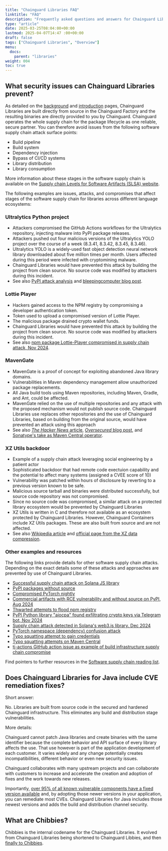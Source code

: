 ```yaml
---
title: "Chainguard Libraries FAQ"
linktitle: "FAQ"
description: "Frequently asked questions and answers for Chainguard Libraries users"
type: "article"
date: 2025-03-25T08:04:00+00:00
lastmod: 2025-04-07T14:47 :00+00:00
draft: false
tags: ["Chainguard Libraries", "Overview"]
menu:
  docs:
    parent: "libraries"
weight: 004
toc: true
---
```


## What security issues can Chainguard Libraries prevent?

As detailed on the [background](/chainguard/libraries/overview/#background) and
[introduction](/chainguard/libraries/overview/#introduction) pages, Chainguard
Libraries are built directly from source in the Chainguard Factory and the
resulting binaries are directly provided to you by Chainguard. Chainguard
operates the whole supply chain for the package lifecycle as one reliable,
secure partner. You can therefore avoid issues from the following software
supply chain attack surface points:

* Build pipeline
* Build system
* Dependency injection
* Bypass of CI/CD systems
* Library distribution
* Library consumption

More information about these stages in the software supply chain is available on the [Supply chain
Levels for Software Artifacts (SLSA) website](https://slsa.dev/).

The following examples are issues, attacks, and compromises that affect stages
of the software supply chain for libraries across different language ecosystems:

### Ultralytics Python project

* Attackers compromised the GitHub Actions workflows for the Ultralytics repository, injecting malware
  into PyPI package releases.
* Attackers pushed out four malicious versions of the Ultralytics YOLO project over the course of a week (8.3.41, 8.3.42, 8.3.45, 8.3.46).
* Ultralytics YOLO is a widely-used fast object detection neural network library downloaded about five million times per month. Users affected during this period were infected with cryptomining malware.
* Chainguard Libraries would have prevented this attack by building the project from clean source. No source code was modified by attackers during this incident.
* See also [PyPI attack analysis](https://blog.pypi.org/posts/2024-12-11-ultralytics-attack-analysis/) and
  [bleepingcomputer blog post](https://www.bleepingcomputer.com/news/security/ultralytics-ai-model-hijacked-to-infect-thousands-with-cryptominer/).

### Lottie Player

* Hackers gained access to the NPM registry by compromising a developer authentication token.
* Token used to upload a compromised version of Lottie Player.
* The malicious package drained crypto wallet funds.
* Chainguard Libraries would have prevented this attack by building the project from clean source. No source code was modified by attackers during this incident.
* See also [npm package Lottie-Player compromised in supply chain attack, Nov 2024](https://www.infosecurity-magazine.com/news/npm-package-lottieplayer-supply/).

### MavenGate

* MavenGate is a proof of concept for exploiting abandoned Java library domains.
* Vulnerabilities in Maven dependency management allow unauthorized package replacements.
* All Java build tools using Maven repositories, including Maven, Gradle, and
  Ant, could be affected.
* MavenGate relied on the use of multiple repositories and any attack with the
  proposed mechanism would not publish source code. Chainguard Libraries use
  replaces other repositories and the use of Chainguard Libraries, based on
  building from the original source, would have prevented an attack using this approach
* See also [_The Hacker News_ article](https://thehackernews.com/2024/01/hackers-hijack-popular-java-and-android.html),
  [_Oversecured_ blog post](https://blog.oversecured.com/Introducing-MavenGate-a-supply-chain-attack-method-for-Java-and-Android-applications/),
  and [Sonatype's take as Maven Central
  operator](https://www.sonatype.com/sonatypes-ongoing-commitment-to-maven-central).

### XZ Utils backdoor

* Example of a supply chain attack leveraging social engineering by a patient actor
* Sophisticated backdoor that had remote code exectuion capability and the potential to affect many systems (assigned a CVEE score of 10)
* Vulnerability was patched within hours of disclosure by reverting to a
  previous version known to be safe.
* Malicious source tarball and binaries were distributed successfully, but
  source code repository was not compromised.
* Since no source code was compromised, a similar attack on a protected library ecosystem
  would be prevented by Chainguard Libraries
* XZ Utils is written in C and therefore not available as an ecosystem protected by Chainguard Libraries. However, Chainguard Containers include XZ Utils packages. These are also built
  from source and are not affected.
* See also [Wikipedia article](https://en.wikipedia.org/wiki/XZ_Utils_backdoor)
  and [official page from the XZ data compression](https://tukaani.org/xz-backdoor/).

### Other examples and resources

The following links provide details for other software supply chain attacks.
Depending on the exact details some of these attacks and approaches are
prevented by use of Chainguard Libraries.

* [Successful supply chain attack on Solana JS library](https://socket.dev/blog/supply-chain-attack-solana-web3-js-library)
* [PyPI packages without source](https://thehackernews.com/2024/12/researchers-uncover-pypi-packages.html)
* [Compromised PyTorch nightly](https://pytorch.org/blog/compromised-nightly-dependency/)
* [Commercial artifacts with RCE vulnerability and without source on PyPI, Aug 2024](https://giraffesecurity.dev/posts/amazon-hat-trick/)
* [Thwarted attempts to flood npm registry](https://www.sonatype.com/blog/crypto-enthusiasts-flood-npm-with-281000-bogus-packages-overnight)
* [PyPI Python library "aiocpa" found exfiltrating crypto keys via Telegram bot, Nov 2024](https://thehackernews.com/2024/11/pypi-python-library-aiocpa-found.html)
* [Supply chain attack detected in Solana's web3.js library. Dec 2024](https://socket.dev/blog/supply-chain-attack-solana-web3-js-library)
* [PyTorch namespace (dependency) confusion attack](https://www.sonatype.com/blog/pytorch-namespace-dependency-confusion-attack)
* [Typo squatting attempt to gain credentials](https://socket.dev/blog/malicious-maven-package-exfiltrates-oauth-credentials)
* [Typo squatting attempts on Maven Central](https://www.sonatype.com/blog/malware-removed-from-maven-central)
* [tj-actions GitHub action issue as example of build infrastructure supply chain compromise](https://www.cisa.gov/news-events/alerts/2025/03/18/supply-chain-compromise-third-party-tj-actionschanged-files-cve-2025-30066-and-reviewdogaction)

Find pointers to further resources in the [Software supply chain reading
list](https://github.com/chainguard-dev/ssc-reading-list).

## Does Chainguard Libraries for Java include CVE remediation fixes?

Short answer: 

No. Libraries are built from source code in the secured and hardened Chainguard
infrastructure. This eliminates any build and distribution stage
vulnerabilities.

More details:

Chainguard cannot patch Java libraries and create binaries with the same
identifier because the complete behavior and API surface of every library
affects the use. That use however is part of the application development of each
customer. It varies widely and any change potentially creates incompatibilities,
different behavior or even new security issues. 

Chainguard collaborates with many upstream projects and can collaborate with
customers to increase and accelerate the creation and adoption of fixes and the
work towards new releases.

Importantly, [over 95% of all known vulnerable components have a fixed version
available](https://www.sonatype.com/blog/are-unnecessary-vulnerabilities-polluting-your-software-supply-chain)
and, by adopting those newer versions in your application, you can remediate most
CVEs. Chainguard Libraries for Java includes those newest versions and adds the
build and distribution channel security.

## What are Chibbies?

Chibbies is the internal codename for the Chainguard Libraries. It evolved from
Chainguard Libraries being shortened to Chainguard Libbies, and then [finally to
Chibbies](https://www.youtube.com/watch?v=adfU9LJg3I0&t=2843s). 
